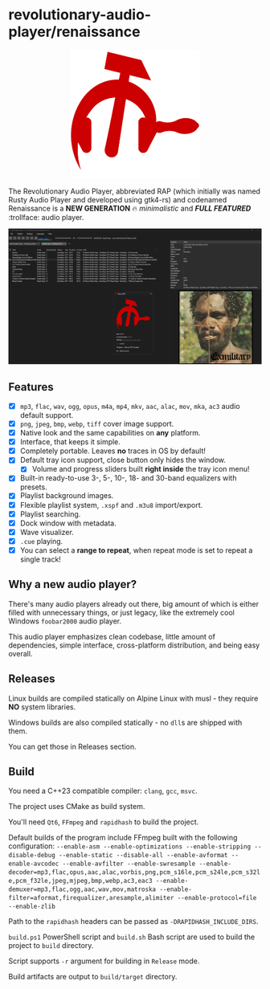 # revolutionary-audio-player/renaissance

<p align="center">
    <img src="./icons/rap-logo.png" alt="Description" width="256"/>
</p>

The Revolutionary Audio Player, abbreviated RAP (which initially was named Rusty Audio Player and developed using gtk4-rs) and codenamed Renaissance is a **NEW GENERATION** :fire: _minimalistic_ and **_FULL FEATURED_** :trollface: audio player.

![Interface](./screenshots/gui.png)

## Features

-   [x] `mp3`, `flac`, `wav`, `ogg`, `opus`, `m4a`, `mp4`, `mkv`, `aac`, `alac`, `mov`, `mka`, `ac3` audio default support.
-   [x] `png`, `jpeg`, `bmp`, `webp`, `tiff` cover image support.
-   [x] Native look and the same capabilities on **any** platform.
-   [x] Interface, that keeps it simple.
-   [x] Completely portable. Leaves **no** traces in OS by default!
-   [x] Default tray icon support, close button only hides the window.
    -   [x] Volume and progress sliders built **right inside** the tray icon menu!
-   [x] Built-in ready-to-use 3-, 5-, 10-, 18- and 30-band equalizers with presets.
-   [x] Playlist background images.
-   [x] Flexible playlist system, `.xspf` and `.m3u8` import/export.
-   [x] Playlist searching.
-   [x] Dock window with metadata.
-   [x] Wave visualizer.
-   [x] `.cue` playing.
-   [x] You can select a **range to repeat**, when repeat mode is set to repeat a single track!

## Why a new audio player?

There's many audio players already out there, big amount of which is either filled with unnecessary things, or just legacy, like the extremely cool Windows `foobar2000` audio player.

This audio player emphasizes clean codebase, little amount of dependencies, simple interface, cross-platform distribution, and being easy overall.

## Releases

Linux builds are compiled statically on Alpine Linux with musl - they require **NO** system libraries.

Windows builds are also compiled statically - no `dll`s are shipped with them.

You can get those in Releases section.

## Build

You need a C++23 compatible compiler: `clang`, `gcc`, `msvc`.

The project uses CMake as build system.

You'll need `Qt6`, `FFmpeg` and `rapidhash` to build the project.

Default builds of the program include FFmpeg built with the following configuration: `--enable-asm --enable-optimizations --enable-stripping --disable-debug --enable-static --disable-all --enable-avformat --enable-avcodec --enable-avfilter --enable-swresample --enable-decoder=mp3,flac,opus,aac,alac,vorbis,png,pcm_s16le,pcm_s24le,pcm_s32le,pcm_f32le,jpeg,mjpeg,bmp,webp,ac3,eac3 --enable-demuxer=mp3,flac,ogg,aac,wav,mov,matroska --enable-filter=aformat,firequalizer,aresample,alimiter --enable-protocol=file --enable-zlib`

Path to the `rapidhash` headers can be passed as `-DRAPIDHASH_INCLUDE_DIRS`.

`build.ps1` PowerShell script and `build.sh` Bash script are used to build the project to `build` directory.

Script supports `-r` argument for building in `Release` mode.

Build artifacts are output to `build/target` directory.
